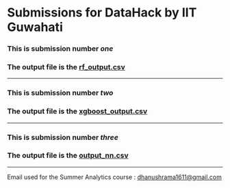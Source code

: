 # Submissions for DataHack by IIT Guwahati 
### This is submission number *one*
### The output file is the [rf_output.csv](rf_output.csv)
---
### This is submission number *two*
### The output file is the [xgboost_output.csv](xgboost_output.csv)
---
### This is submission number *three*
### The output file is the [output_nn.csv](output_nn.csv)
---
Email used for the Summer Analytics course : dhanushrama1611@gmail.com
